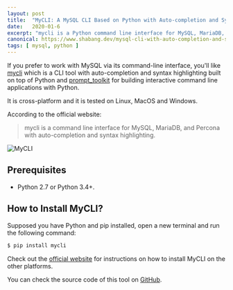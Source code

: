 ```yaml
---
layout: post
title:  "MyCLI: A MySQL CLI Based on Python with Auto-completion and Syntax Highlighting"
date:   2020-01-6
excerpt: "mycli is a Python command line interface for MySQL, MariaDB, and Percona with auto-completion and syntax highlighting"
canonical: https://www.shabang.dev/mysql-cli-with-auto-completion-and-syntax-highlighting/
tags: [ mysql, python ]
---
```


If you prefer to work with MySQL via its command-line interface, you'll like [mycli](https://www.mycli.net/) which is a CLI tool with auto-completion and syntax highlighting built on top of Python and [prompt_toolkit](https://github.com/prompt-toolkit/python-prompt-toolkit) for building interactive command line applications with Python. 

It is cross-platform and it is tested on Linux, MacOS and Windows.

According to the official website:

> mycli is a command line interface for MySQL, MariaDB, and Percona with auto-completion and syntax highlighting.



![MyCLI](https://d33wubrfki0l68.cloudfront.net/7cbe577932ca62b24627e898af087e1dad0c643f/8009c/images/tables.png)

## Prerequisites

- Python 2.7 or Python 3.4+.


## How to Install MyCLI?

Supposed you have Python and pip installed, open a new terminal and run the following command:

```bash
$ pip install mycli
```

Check out the [official website](https://www.mycli.net/install) for instructions on how to install MyCLI on the other platforms.


You can check the source code of this tool on [GitHub](https://github.com/dbcli/mycli). 
